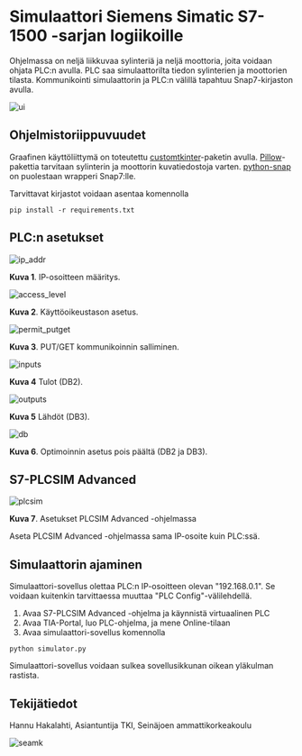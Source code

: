 # Simulaattori Siemens Simatic S7-1500 -sarjan logiikoille

Ohjelmassa on neljä liikkuvaa sylinteriä ja neljä moottoria, joita voidaan ohjata PLC:n avulla. PLC saa simulaattorilta tiedon sylinterien ja moottorien tilasta. Kommunikointi simulaattorin ja PLC:n välillä tapahtuu Snap7-kirjaston avulla.

![ui](/imgs/sim_ui.png)

## Ohjelmistoriippuvuudet

Graafinen käyttöliittymä on toteutettu [customtkinter](https://pypi.org/project/customtkinter/)-paketin avulla. [Pillow](https://pypi.org/project/pillow/)-pakettia tarvitaan sylinterin ja moottorin kuvatiedostoja varten. [python-snap](https://pypi.org/project/python-snap7/) on puolestaan wrapperi Snap7:lle.

Tarvittavat kirjastot voidaan asentaa komennolla
```
pip install -r requirements.txt
```

## PLC:n asetukset

![ip_addr](/imgs/plc_ip_addr.png)

**Kuva 1**. IP-osoitteen määritys.

![access_level](/imgs/plc_access_level.png)

**Kuva 2**. Käyttöoikeustason asetus.

![permit_putget](/imgs/plc_permit_putget.png)

**Kuva 3**. PUT/GET kommunikoinnin salliminen.

![inputs](/imgs/plc_db2_inputs.png)

**Kuva 4** Tulot (DB2).

![outputs](/imgs/plc_db3_outputs.png)

**Kuva 5** Lähdöt (DB3).

![db](/imgs/plc_db_config.png)

**Kuva 6**. Optimoinnin asetus pois päältä (DB2 ja DB3).

## S7-PLCSIM Advanced

![plcsim](/imgs/plcsim_adv5.png)

**Kuva 7**. Asetukset PLCSIM Advanced -ohjelmassa

Aseta PLCSIM Advanced -ohjelmassa sama IP-osoite kuin PLC:ssä.

## Simulaattorin ajaminen

Simulaattori-sovellus olettaa PLC:n IP-osoitteen olevan "192.168.0.1". Se voidaan kuitenkin tarvittaessa muuttaa "PLC Config"-välilehdellä.

1. Avaa S7-PLCSIM Advanced -ohjelma ja käynnistä virtuaalinen PLC
1. Avaa TIA-Portal, luo PLC-ohjelma, ja mene Online-tilaan
1. Avaa simulaattori-sovellus komennolla
```
python simulator.py
```

Simulaattori-sovellus voidaan sulkea sovellusikkunan oikean yläkulman rastista.

## Tekijätiedot

Hannu Hakalahti, Asiantuntija TKI, Seinäjoen ammattikorkeakoulu

![seamk](/imgs/seamk.jpg)
